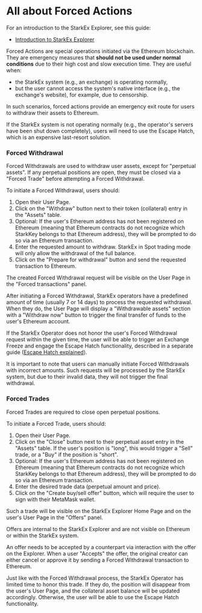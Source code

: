 # All about Forced Actions

For an introduction to the StarkEx Explorer, see this guide:

* [Introduction to StarkEx Explorer](/tutorials/introduction)

Forced Actions are special operations initiated via the Ethereum blockchain. They are emergency measures that **should not be used under normal conditions** due to their high cost and slow execution time. They are useful when:

* the StarkEx system (e.g., an exchange) is operating normally,
* but the user cannot access the system's native interface (e.g., the exchange's website), for example, due to censorship.

In such scenarios, forced actions provide an emergency exit route for users to withdraw their assets to Ethereum.

If the StarkEx system is not operating normally (e.g., the operator's servers have been shut down completely), users will need to use the Escape Hatch, which is an expensive last-resort solution.

### Forced Withdrawal

Forced Withdrawals are used to withdraw user assets, except for "perpetual assets". If any perpetual positions are open, they must be closed via a "Forced Trade" before attempting a Forced Withdrawal.

To initiate a Forced Withdrawal, users should:

1. Open their User Page.
2. Click on the "Withdraw" button next to their token (collateral) entry in the "Assets" table.
3. Optional: If the user's Ethereum address has not been registered on Ethereum (meaning that Ethereum contracts do not recognize which StarkKey belongs to that Ethereum address), they will be prompted to do so via an Ethereum transaction.
4. Enter the requested amount to withdraw. StarkEx in Spot trading mode will only allow the withdrawal of the full balance.
5. Click on the "Prepare for withdrawal" button and send the requested transaction to Ethereum.

The created Forced Withdrawal request will be visible on the User Page in the "Forced transactions" panel.

After initiating a Forced Withdrawal, StarkEx operators have a predefined amount of time (usually 7 or 14 days) to process the requested withdrawal. When they do, the User Page will display a "Withdrawable assets" section with a "Withdraw now" button to trigger the final transfer of funds to the user's Ethereum account.

If the StarkEx Operator does not honor the user's Forced Withdrawal request within the given time, the user will be able to trigger an Exchange Freeze and engage the Escape Hatch functionality, described in a separate guide ([Escape Hatch explained](/tutorials/escapehatch)).

It is important to note that users can manually initiate Forced Withdrawals with incorrect amounts. Such requests will be processed by the StarkEx system, but due to their invalid data, they will not trigger the final withdrawal.

### Forced Trades

Forced Trades are required to close open perpetual positions.

To initiate a Forced Trade, users should:

1. Open their User Page.
2. Click on the "Close" button next to their perpetual asset entry in the "Assets" table. If the user's position is "long", this would trigger a "Sell" trade, or a "Buy" if the position is "short".
3. Optional: If the user's Ethereum address has not been registered on Ethereum (meaning that Ethereum contracts do not recognize which StarkKey belongs to that Ethereum address), they will be prompted to do so via an Ethereum transaction.
4. Enter the desired trade data (perpetual amount and price).
5. Click on the "Create buy/sell offer" button, which will require the user to sign with their MetaMask wallet.

Such a trade will be visible on the StarkEx Explorer Home Page and on the user's User Page in the "Offers" panel.

Offers are internal to the StarkEx Explorer and are not visible on Ethereum or within the StarkEx system.

An offer needs to be accepted by a counterpart via interaction with the offer on the Explorer. When a user "Accepts" the offer, the original creator can either cancel or approve it by sending a Forced Withdrawal transaction to Ethereum.

Just like with the Forced Withdrawal process, the StarkEx Operator has limited time to honor this trade. If they do, the position will disappear from the user's User Page, and the collateral asset balance will be updated accordingly. Otherwise, the user will be able to use the Escape Hatch functionality.
